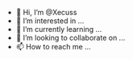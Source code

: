 - 👋 Hi, I’m @Xecuss
- 👀 I’m interested in ...
- 🌱 I’m currently learning ...
- 💞️ I’m looking to collaborate on ...
- 📫 How to reach me ...

<!---
Xecuss/Xecuss is a ✨ special ✨ repository because its `README.md` (this file) appears on your GitHub profile.
You can click the Preview link to take a look at your changes.
--->
